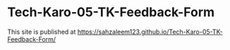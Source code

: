 # Tech-Karo-05-TK-Feedback-Form
 This site is published at https://sahzaleem123.github.io/Tech-Karo-05-TK-Feedback-Form/

